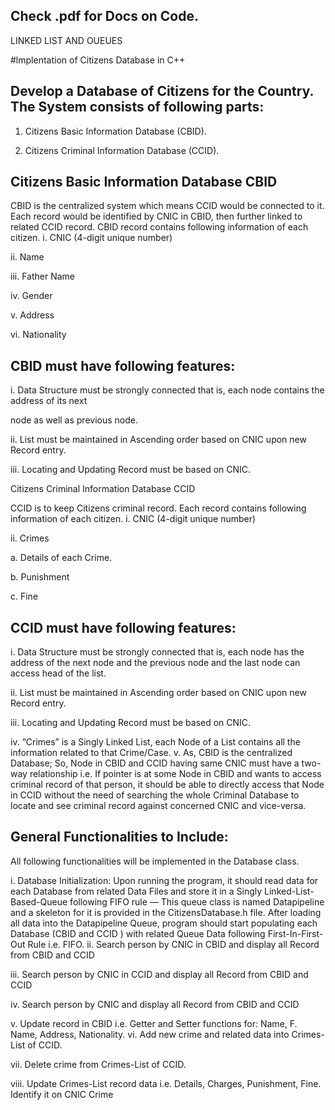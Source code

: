 ## Check .pdf for Docs on Code.

LINKED LIST AND OUEUES

#lmplentation of Citizens Database in C++
## Develop a Database of Citizens for the Country. The System consists of following parts:

1. Citizens Basic Information Database (CBID).

2. Citizens Criminal Information Database (CCID).




## Citizens Basic Information Database CBID


CBID is the centralized system which means CCID would be connected to it. Each record would be 
identified by CNIC in CBID, then further linked to related CCID record. CBID record contains 
following information of each citizen.
i.  CNIC (4-digit unique number)

ii.  Name

iii.  Father Name

iv.  Gender

v.  Address

vi.  Nationality


## CBID must have following features:

i.  Data Structure must be strongly connected that is, each node contains the address of its next

node as well as previous node.

ii.  List must be maintained in Ascending order based on CNIC upon new Record entry.

iii.  Locating and Updating Record must be based on CNIC.



Citizens Criminal Information Database CCID

CCID is to keep Citizens criminal record. Each record contains following information of each 
citizen.
i.  CNIC (4-digit unique number)

ii.  Crimes

a. Details of each Crime.

b. Punishment

c. Fine

## CCID must have following features:

i.  Data Structure must be strongly connected that is, each node has the address of the next node
and the previous node and the last node can access head of the list.

ii.  List must be maintained in Ascending order based on CNIC upon new Record entry.

iii.  Locating and Updating Record must be based on CNIC.


iv.  “Crimes” is a Singly Linked List, each Node of a List contains all the information related to 
that Crime/Case.
v.  As, CBID is the centralized Database; So, Node in CBID and CCID having same CNIC must have a 
two-way relationship i.e. If pointer is at some Node in CBID and wants to access criminal record of 
that person, it should be able to directly access that Node in CCID without the need of searching 
the whole Criminal Database to locate and see criminal record against concerned CNIC and 
vice-versa.


## General Functionalities to Include:
All following functionalities will be implemented in the Database class.

i.  Database Initialization: Upon running the program, it should read data for each Database from 
related Data Files and store it in a Singly Linked-List-Based-Queue following FIFO rule — This 
queue class is named Datapipeline and a skeleton for it is provided in the CitizensDatabase.h file. 
After loading all data into the Datapipeline Queue, program should start populating each Database 
(CBID and CCID ) with related Queue Data following First-In-First- Out Rule i.e. FIFO.
ii.  Search person by CNIC in CBID and display all Record from CBID and CCID

iii.  Search person by CNIC in CCID and display all Record from CBID and CCID

iv.  Search person by CNIC and display all Record from CBID and CCID

v.  Update record in CBID i.e. Getter and Setter functions for: Name, F. Name, Address, 
Nationality.
vi.  Add new crime and related data into Crimes-List of CCID.

vii.  Delete crime from Crimes-List of CCID.

viii.  Update Crimes-List record data i.e. Details, Charges, Punishment, Fine. Identify it on CNIC Crime































